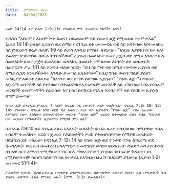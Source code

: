 ```yaml
---
title:  ሰማያዊው ፍርድ
date:   04/04/2023
---
```


`ራዕይ 14:14 እና የሐዋ 1:9—11ን ያንብቡ። ምን ተመሳሳይ ነገሮችን አገኙ?`

ዮሐንስ “አየሁም፥ እነሆም ነጭ ደመና፥ በደመናውም ላይ የሰውን ልጅ የሚመስል ተቀምጦአል” (ራዕይ 14:14) ይላል። ኢየሱስ ወደ ሰማይ ባረገ ጊዜ ደቀ መዛሙርቱ ወደ ላይ አሻቅበው እየተመለከቱ ሳለ የነበረውን ሁኔታ በሐዋ. 1፡9 ላይ ሉቃስ እንዲህ በማለት ጽፎታል፡- “እነርሱ እያዩት ከፍ ከፍ አለ፤ ደመናም ከዓይናቸው ሰውራ ተቀበለችው።” ኢየሱስ በመላእክት ደመና ታጅቦ ወደ ሰማይ እንዳረገ ሁሉ በመላእክት ደመና ታጅቦ ይመለሳል። መላእክቱ በመደነቅ ተሞልተው ለነበሩት ደቀ መዛሙርት በሐዋርያት ሥራ 1፡11 ላይ እንዲህ ብለው ነበር፡- “ይህ ከእናንተ ወደ ሰማይ የወጣው ኢየሱስ ወደ ሰማይ ሲሄድ እንዳያችሁት፥ እንዲሁ ይመጣል አሉአቸው።” በዚህ ንባብ ውስጥ ግልጽ ያልሆነ መለኮታዊ እውነት አለ። ይህ “ከእናንተ ወደ ሰማይ የወጣው ኢየሱስ፣” “የሰው ልጅ፣” በናዝሬት አቧራማ መንገዶች ላይ የተጓዘው፣ በተጨናነቁ የኢየሩሳሌም መንገዶች ላይ ያገለገለው፣ በኢየሩሳሌም መንደሮች ህመምተኞችን የፈወሰው እና በሳር በተሸፈኑ የገሊላ ኮረብታዎች ላይ የሰበከው ኢየሱስ ዳግም ይመጣል።

`የሰው ልጅ በዳንኤል ምዕራፍ 7 ላይም ከፍርድ ጋር በተገናኘ ሁኔታ ተጠቅሷል። ዳንኤል 7:9፣ 10፣ 13፣ 14ን ያንብቡ።- ዳንኤል እንደ ፍርድ ባለ አሳሳቢ ሁኔታ ላይ ኢየሱስን “የሰው ልጅ” ብሎ የጠራው ለምንድር ነው። እስካሁን በተመለከትነው መሰረት “የሰው ልጅ” ፍርድን በተመለከተ ይህን ያህል ማዕከላዊ ቦታ መያዙን በማወቃችን ሊያጽናናን የሚገባ ምን አለ?`

በዳንኤል 7:9፣10 ላይ ዳንኤል እልፍ አእላፋት መላእክት በዙፋኑ ዙሪያ ተሰብስበው ሰማያዊው ጉባኤ ተሰይሞ ተመለከተ። ፍርድ ተጀመረ፣ የሕይወታችን ታሪክ የተመዘገበባቸው ሰማያዊ መጻሕፍት በዩኒቨርስ ፊት ተከፈቱ። በዳንኤል 7፡ 13፣ 14 ላይ የሰው ልጅ ወደ ጥንታዌ ጥንቱ (በእድሜ ወደ ሸመገለው)፣ ወደ አብ በመቅረብ ዘላለማዊውን መንግስት ወሰደ። ፍርዱ አብ፣ ወልድና መንፈስ ቅዱስ ሰብአዊ ዘርን ለማዳን የሚቻለውን ነገር ሁሉ ማድረጋቸውን ያሳያል። ይህ ፍርድ ቅዱሳንን ነጻ የሚያወጣ ብቻ ሳይሆን ከሰይጣን ክስ በተቃራኒ የእግዚአብሔርን ባህርይም ይገልጣል (ኢዮብ 1-2፤ መዝሙር 51፡1-4)።

`ሕይወትዎ በሙሉ በእግዚአብሔር በጥንቃቄ እንደሚመረመር ስለማወቅዎ እውነታ ያስቡ። ይህ በሚሆንበት ጊዜ ያለዎት ብቸኛው ተስፋ ምንድር ነው? (ሮሜ. 8:1ን ይመልከቱ)።`